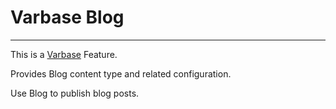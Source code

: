 # Varbase Blog
---

This is a [Varbase](https://www.drupal.org/project/varbase) Feature.

Provides Blog content type and related configuration.

Use Blog to publish blog posts.
